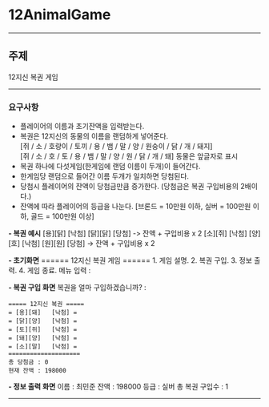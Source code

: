 # 12AnimalGame
___ 
## 주제
12지신 복권 게임
___ 
### 요구사항
- 플레이어의 이름과 초기잔액을 입력받는다.
- 복권은 12지신의 동물의 이름을 랜덤하게 넣어준다.<br/>
	[쥐 / 소 / 호랑이 / 토끼 / 용 / 뱀 / 말 / 양 / 원숭이 / 닭 / 개 / 돼지]<br/>
	[쥐 / 소 / 호 / 토 / 용 / 뱀 / 말 / 양 / 원 / 닭 / 개 / 돼] 동물은 앞글자로 표시
- 복권 하나에 다섯게임(한게임에 랜덤 이름이 두개)이 들어간다.
- 한게임당 랜덤으로 들어간 이름 두개가 일치하면 당첨된다.
- 당첨시 플레이어의 잔액이 당첨금만큼 증가한다.
	(당첨금은 복권 구입비용의 2배이다.)
- 잔액에 따라 플레이어의 등급을 나눈다.
	[브론드 = 10만원 이하, 실버 = 100만원 이하, 골드 = 100만원 이상]


**- 복권 예시**
	[용][닭]	[낙첨]
	[닭][닭]	[당첨] -> 잔액 + 구입비용 x 2
	[소][쥐]	[낙첨]
	[양][호]	[낙첨]
	[원][원]	[당첨] -> 잔액 + 구입비용 x 2


**- 초기화면**
	====== 12지신 복권 게임 ======
	1. 게임 설명.
	2. 복권 구입.
	3. 정보 출력.
	4. 게임 종료.
	메뉴 입력 : 


**- 복권 구입 화면**
	복권을 얼마 구입하겠습니까? :

	===== 12지신 복권 =====
	= [용][돼]   [낙첨] =
	= [닭][양]   [낙첨] =
	= [토][쥐]   [낙첨] =
	= [돼][양]   [낙첨] =
	= [소][말]   [낙첨] =
	====================
	총 당첨금 : 0
	현재 잔액 : 198000


**- 정보 출력 화면**
	이름 : 최민준
	잔액 : 198000
	등급 : 실버
	총 복권 구입수 : 1
___ 
